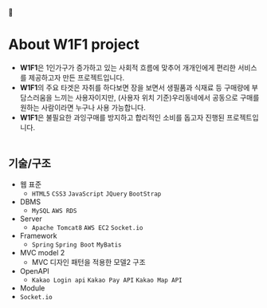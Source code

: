 
&#127752; 
# About W1F1 project

  * **W1F1**은 1인가구가 증가하고 있는 사회적 흐름에 맞추어 개개인에게 편리한 서비스를 제공하고자 만든 프로젝트입니다. 
  * **W1F1**의 주요 타겟은 자취를 하다보면 장을 보면서 생필품과 식재료 등 구매량에 부담스러움을 느끼는 사용자이지만, (사용자 위치 기준)우리동네에서 공동으로 구매를 원하는 사람이라면 누구나 사용 가능합니다.
  * **W1F1**은 불필요한 과잉구매를 방지하고 합리적인 소비를 돕고자 진행된 프로젝트입니다.
<br><br>

## 기술/구조

* 웹 표준
  * `HTML5` `CSS3` `JavaScript` `JQuery` `BootStrap`
* DBMS
  * `MySQL` `AWS RDS`
* Server
  * `Apache Tomcat8` `AWS EC2` `Socket.io`
* Framework
  * `Spring` `Spring Boot` `MyBatis`
* MVC model 2
  * MVC 디자인 패턴을 적용한 모델2 구조
* OpenAPI
  * `Kakao Login api` `Kakao Pay API` `Kakao Map API`
 * Module
  * `Socket.io` 
  
  ## 
  
